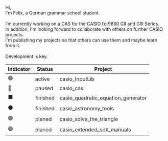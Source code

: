 Hi,<br>
I'm Felix, a German grammar school student.<br>
<br>
I’m currently working on a CAS for the CASIO fx-9860 GII and GIII Series.<br>
In addition, I'm looking forward to collaborate with others on further CASIO projects.<br>
I'm publishing my projects so that others can use them and maybe learn from it.<br>
<br>
Development is key.

| Indicator | Status | Project                            |
|-----------|--------|------------------------------------|
| 🟢         | active | casio_InputLib                     |
| 🔵         | paused | casio_cas                          |
| ⬛         | finished | casio_quadratic_equation_generator|
| ⚫         | finished | casio_astronomy_tools            |
| 🟣         | planed | casio_solve_the_triangle          |
| 🟣         | planed | casio_extended_sdk_manuals        |

